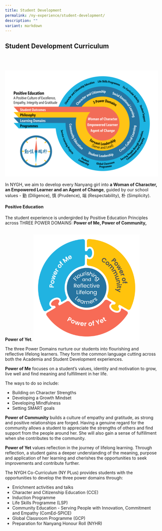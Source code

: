 ```yaml
---
title: Student Development
permalink: /ny-experience/student-development/
description: ""
variant: markdown
---
```

## Student Development Curriculum

<img style="width:800px; padding:50px 0px 0px 0px;" src="/images/NYGH_Co_Curriculum_PositiveEd.png">
<br>

In NYGH, we aim to develop every Nanyang girl into **a Woman of Character, an Empowered Learner and an Agent of Change**, guided by our school values - 勤 (Diligence), 慎 (Prudence), 端 (Respectability), 朴 (Simplicity).


#### Positive Education

The student experience is undergirded by  Positive Education Principles across THREE POWER DOMAINS: **Power of Me, Power of Community, Power of Yet**. 
<img style="width:350px; padding:30px 0px 0px 0px;" src="/images/Power_Domain_Logo.png">

The three Power Domains nurture our students into flourishing and reflective lifelong learners. They form the common language cutting across both the Academia and Student Development experiences.

**Power of Me** focuses on a student’s values, identity and motivation to grow, live well and find meaning and fulfillment in her life.

The ways to do so include:
* Building on Character Strengths
* Developing a Growth Mindset
* Developing Mindfulness
* Setting SMART goals


**Power of Community** builds a culture of empathy and gratitude, as strong and positive relationships are forged. Having a genuine regard for the community allows a student to appreciate the strengths of others and find support from the people around her. She will also gain a sense of fulfillment when she contributes to the community.


**Power of Yet** values reflection in the journey of lifelong learning. Through reflection, a student gains a deeper understanding of the meaning, purpose and application of her learning and cherishes the opportunities to seek improvements and contribute further.

The NYGH Co-Curriculum (NY PLus) provides students with the opportunities to develop the three power domains through: 
* Enrichment activities and talks
* Character and Citizenship Education (CCE)
* Induction Programme
* Life Skills Programme (LSP)
* Community Education - Serving People with Innovation, Commitment and Empathy (ComEd-SPICE)
* Global Classroom Programme (GCP)
* Preparation for Nanyang Honour Roll (NYHR)
